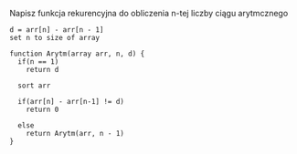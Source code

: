 Napisz funkcja rekurencyjna do obliczenia n-tej liczby ciągu arytmcznego
~~~
d = arr[n] - arr[n - 1]
set n to size of array

function Arytm(array arr, n, d) {
  if(n == 1)
    return d
  
  sort arr
  
  if(arr[n] - arr[n-1] != d)
    return 0
    
  else
    return Arytm(arr, n - 1)
}
~~~
